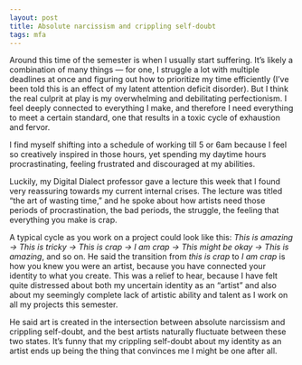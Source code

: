 ```yaml
---
layout: post
title: Absolute narcissism and crippling self-doubt
tags: mfa
---
```


Around this time of the semester is when I usually start suffering. It’s likely a combination of many things — for one, I struggle a lot with multiple deadlines at once and figuring out how to prioritize my time efficiently (I’ve been told this is an effect of my latent attention deficit disorder). But I think the real culprit at play is my overwhelming and debilitating perfectionism. I feel deeply connected to everything I make, and therefore I need everything to meet a certain standard, one that results in a toxic cycle of exhaustion and fervor. 

I find myself shifting into a schedule of working till 5 or 6am because I feel so creatively inspired in those hours, yet spending my daytime hours procrastinating, feeling frustrated and discouraged at my abilities.

Luckily, my Digital Dialect professor gave a lecture this week that I found very reassuring towards my current internal crises. The lecture was titled “the art of wasting time,” and he spoke about how artists need those periods of procrastination, the bad periods, the struggle, the feeling that everything you make is crap. 

A typical cycle as you work on a project could look like this: *This is amazing -> This is tricky -> This is crap -> I am crap -> This might be okay -> This is amazing*, and so on. He said the transition from *this is crap* to *I am crap* is how you knew you were an artist, because you have connected your identity to what you create. This was a relief to hear, because I have felt quite distressed about both my uncertain identity as an “artist” and also about my seemingly complete lack of artistic ability and talent as I work on all my projects this semester. 

He said art is created in the intersection between absolute narcissism and crippling self-doubt, and the best artists naturally fluctuate between these two states. It’s funny that my crippling self-doubt about my identity as an artist ends up being the thing that convinces me I might be one after all. 